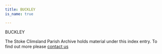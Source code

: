 ```yaml
---
title: BUCKLEY
is_name: true

---
```


BUCKLEY


The Stoke Climsland Parish Archive holds material under this index entry. To find out more please [contact us](/contact/)
